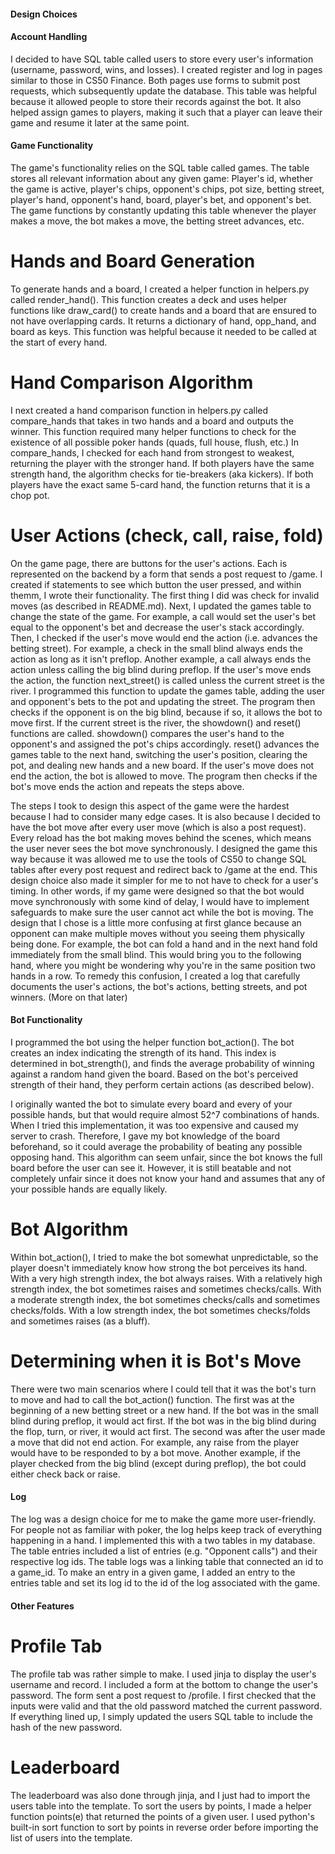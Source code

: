#### Design Choices

#### Account Handling

I decided to have SQL table called users to store every user's information (username, password, wins, and losses).
I created register and log in pages similar to those in CS50 Finance. Both pages use forms to submit post requests, which subsequently update the database.
This table was helpful because it allowed people to store their records against the bot.
It also helped assign games to players, making it such that a player can leave their game and resume it later at the same point.

#### Game Functionality

The game's functionality relies on the SQL table called games.
The table stores all relevant information about any given game:
    Player's id, whether the game is active, player's chips, opponent's chips, pot size,
    betting street, player's hand, opponent's hand, board, player's bet, and opponent's bet.
The game functions by constantly updating this table whenever the player makes a move, the bot makes a move, the betting street advances, etc.

# Hands and Board Generation

To generate hands and a board, I created a helper function in helpers.py called render_hand().
This function creates a deck and uses helper functions like draw_card() to create hands and a board that are ensured to not have overlapping cards.
It returns a dictionary of hand, opp_hand, and board as keys. This function was helpful because it needed to be called at the start of every hand.

# Hand Comparison Algorithm

I next created a hand comparison function in helpers.py called compare_hands that takes in two hands and a board and outputs the winner.
This function required many helper functions to check for the existence of all possible poker hands (quads, full house, flush, etc.)
In compare_hands, I checked for each hand from strongest to weakest, returning the player with the stronger hand.
If both players have the same strength hand, the algorithm checks for tie-breakers (aka kickers).
If both players have the exact same 5-card hand, the function returns that it is a chop pot.

# User Actions (check, call, raise, fold)

On the game page, there are buttons for the user's actions. Each is represented on the backend by a form that sends a post request to /game.
I created if statements to see which button the user pressed, and within themm, I wrote their functionality.
The first thing I did was check for invalid moves (as described in README.md).
Next, I updated the games table to change the state of the game.
    For example, a call would set the user's bet equal to the opponent's bet and decrease the user's stack accordingly.
Then, I checked if the user's move would end the action (i.e. advances the betting street).
    For example, a check in the small blind always ends the action as long as it isn't preflop.
    Another example, a call always ends the action unless calling the big blind during preflop.
If the user's move ends the action, the function next_street() is called unless the current street is the river.
    I programmed this function to update the games table, adding the user and opponent's bets to the pot and updating the street.
    The program then checks if the opponent is on the big blind, because if so, it allows the bot to move first.
If the current street is the river, the showdown() and reset() functions are called.
    showdown() compares the user's hand to the opponent's and assigned the pot's chips accordingly.
    reset() advances the games table to the next hand, switching the user's position, clearing the pot, and dealing new hands and a new board.
If the user's move does not end the action, the bot is allowed to move.
    The program then checks if the bot's move ends the action and repeats the steps above.

The steps I took to design this aspect of the game were the hardest because I had to consider many edge cases.
It is also because I decided to have the bot move after every user move (which is also a post request).
Every reload has the bot making moves behind the scenes, which means the user never sees the bot move synchronously.
I designed the game this way because it was allowed me to use the tools of CS50 to change SQL tables after every post request and redirect back to /game at the end.
This design choice also made it simpler for me to not have to check for a user's timing. In other words, if my game were designed so that the
bot would move synchronously with some kind of delay, I would have to implement safeguards to make sure the user cannot act while the bot is moving.
The design that I chose is a little more confusing at first glance because an opponent can make multiple moves without you seeing them physically being done.
    For example, the bot can fold a hand and in the next hand fold immediately from the small blind. This would bring you to the following hand,
    where you might be wondering why you're in the same position two hands in a row.
To remedy this confusion, I created a log that carefully documents the user's actions, the bot's actions, betting streets, and pot winners. (More on that later)

#### Bot Functionality

I programmed the bot using the helper function bot_action(). The bot creates an index indicating the strength of its hand.
This index is determined in bot_strength(), and finds the average probability of winning against a random hand given the board.
Based on the bot's perceived strength of their hand, they perform certain actions (as described below).

I originally wanted the bot to simulate every board and every of your possible hands, but that would require almost 52^7 combinations of hands.
When I tried this implementation, it was too expensive and caused my server to crash.
Therefore, I gave my bot knowledge of the board beforehand, so it could average the probability of beating any possible opposing hand.
This algorithm can seem unfair, since the bot knows the full board before the user can see it.
However, it is still beatable and not completely unfair since it does not know your hand and assumes that any of your possible hands are equally likely.

# Bot Algorithm

Within bot_action(), I tried to make the bot somewhat unpredictable, so the player doesn't immediately know how strong the bot perceives its hand.
    With a very high strength index, the bot always raises.
    With a relatively high strength index, the bot sometimes raises and sometimes checks/calls.
    With a moderate strength index, the bot sometimes checks/calls and sometimes checks/folds.
    With a low strength index, the bot sometimes checks/folds and sometimes raises (as a bluff).

# Determining when it is Bot's Move

There were two main scenarios where I could tell that it was the bot's turn to move and had to call the bot_action() function.
The first was at the beginning of a new betting street or a new hand.
    If the bot was in the small blind during preflop, it would act first.
    If the bot was in the big blind during the flop, turn, or river, it would act first.
The second was after the user made a move that did not end action.
    For example, any raise from the player would have to be responded to by a bot move.
    Another example, if the player checked from the big blind (except during preflop), the bot could either check back or raise.

#### Log

The log was a design choice for me to make the game more user-friendly. For people not as familiar with poker, the log helps keep track of everything happening in a hand.
I implemented this with a two tables in my database. The table entries included a list of entries (e.g. "Opponent calls") and their respective log ids. The table logs was a linking table that connected an id to a game_id.
To make an entry in a given game, I added an entry to the entries table and set its log id to the id of the log associated with the game.

#### Other Features

# Profile Tab

The profile tab was rather simple to make. I used jinja to display the user's username and record.
I included a form at the bottom to change the user's password. The form sent a post request to /profile.
I first checked that the inputs were valid and that the old password matched the current password.
If everything lined up, I simply updated the users SQL table to include the hash of the new password.

# Leaderboard

The leaderboard was also done through jinja, and I just had to import the users table into the template.
To sort the users by points, I made a helper function points(e) that returned the points of a given user.
I used python's built-in sort function to sort by points in reverse order before importing the list of users into the template.